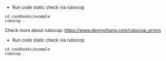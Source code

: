 - Run code static check via rubocop
```
cd cookbooks/example
rubocop .
```
Check more about rubocop: https://www.dennyzhang.com/rubocop_errors

- Run code static check via rubocop
```
cd cookbooks/example
rubocop .
```
